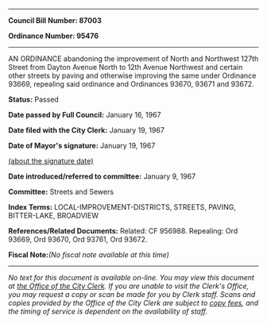 

********

**Council Bill Number: 87003**
   
**Ordinance Number: 95476**
********

 AN ORDINANCE abandoning the improvement of North and Northwest 127th Street from Dayton Avenue North to 12th Avenue Northwest and certain other streets by paving and otherwise improving the same under Ordinance 93669, repealing said ordinance and Ordinances 93670, 93671 and 93672.

**Status:** Passed
   
**Date passed by Full Council:** January 16, 1967
   
**Date filed with the City Clerk:** January 19, 1967
   
**Date of Mayor's signature:** January 19, 1967
   
[(about the signature date)](/~public/approvaldate.htm)
   
   
   
**Date introduced/referred to committee:** January 9, 1967
   
**Committee:** Streets and Sewers
   
   
**Index Terms:** LOCAL-IMPROVEMENT-DISTRICTS, STREETS, PAVING, BITTER-LAKE, BROADVIEW

**References/Related Documents:** Related: CF 956988. Repealing: Ord 93669, Ord 93670, Ord 93761, Ord 93672.

**Fiscal Note:**_(No fiscal note available at this time)_
********

_No text for this document is available on-line. You may view this document at [the Office of the City Clerk](http://www.seattle.gov/leg/clerk/contactUs.htm). If you are unable to visit the Clerk's Office, you may request a copy or scan be made for you by Clerk staff. Scans and copies provided by the Office of the City Clerk are subject to [copy fees](http://clerk.seattle.gov/~public/clerkfees.htm), and the timing of service is dependent on the availability of staff._

